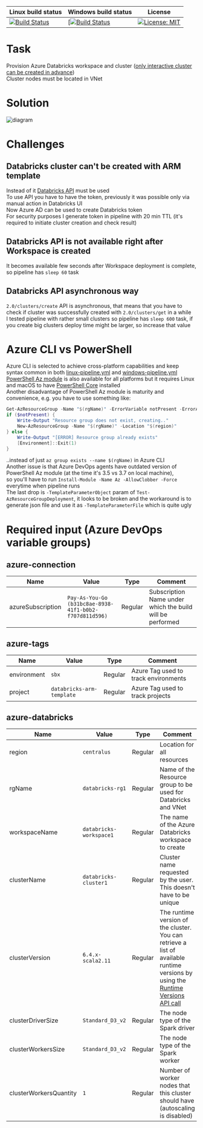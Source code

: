 | Linux build status | Windows build status | License |
| ------------- | ------------- | ------------- |
| [![Build Status](https://dev.azure.com/kagarlickij/azure-databricks-arm/_apis/build/status/azure-databricks-arm-deploy-linux?branchName=master)](https://dev.azure.com/kagarlickij/azure-databricks-arm/_build/latest?definitionId=69&branchName=master) | [[![Build Status](https://dev.azure.com/kagarlickij/azure-databricks-arm/_apis/build/status/azure-databricks-arm-deploy-windows?branchName=master)](https://dev.azure.com/kagarlickij/azure-databricks-arm/_build/latest?definitionId=70&branchName=master) | [![License: MIT](https://img.shields.io/badge/License-MIT-yellow.svg)](LICENSE.md) |

# Task
Provision Azure Databricks workspace and cluster ([only interactive cluster can be created in advance](https://docs.databricks.com/clusters/index.html))  
Cluster nodes must be located in VNet  

# Solution
![diagram](diagram.png)

# Challenges
## Databricks cluster can't be created with ARM template
Instead of it [Databricks API](https://docs.microsoft.com/en-us/azure/databricks/dev-tools/api/latest/clusters#--create) must be used  
To use API you have to have the token, previously it was possible only via manual action in Databricks UI  
Now Azure AD can be used to create Databricks token  
For security purposes I generate token in pipeline with 20 min TTL (it's required to initiate cluster creation and check result)  

## Databricks API is not available right after Workspace is created
It becomes available few seconds after Workspace deployment is complete, so pipeline has `sleep 60` task  

## Databricks API asynchronous way
`2.0/clusters/create` API is asynchronous, that means that you have to check if cluster was successfully created with `2.0/clusters/get` in a while  
I tested pipeline with rather small clusters so pipeline has `sleep 600` task, if you create big clusters deploy time might be larger, so increase that value  

# Azure CLI vs PowerShell
Azure CLI is selected to achieve cross-platform capabilities and keep syntax common in both [linux-pipeline.yml](linux-pipeline.yml) and [windows-pipeline.yml](windows-pipeline.yml)  
[PowerShell Az module](https://docs.microsoft.com/en-us/powershell/azure/new-azureps-module-az?view=azps-3.7.0) is also available for all platforms but it requires Linux and macOS to have [PowerShell Core](https://github.com/PowerShell/PowerShell) installed  
Another disadvantage of PowerShell Az module is maturity and convenience, e.g. you have to use something like:
```powershell
Get-AzResourceGroup -Name "$(rgName)" -ErrorVariable notPresent -ErrorAction SilentlyContinue
if ($notPresent) {
    Write-Output "Resource group does not exist, creating.."
    New-AzResourceGroup -Name "$(rgName)" -Location "$(region)"
} else {
    Write-Output "[ERROR] Resource group already exists"
    [Environment]::Exit(1)
}
```
..instead of just `az group exists --name $(rgName)` in Azure CLI  
Another issue is that Azure DevOps agents have outdated version of PowerShell Az module (at the time it's 3.5 vs 3.7 on local machine),  
so you'll have to run `Install-Module -Name Az -AllowClobber -Force` everytime when pipeline runs  
The last drop is `-TemplateParameterObject` param of `Test-AzResourceGroupDeployment`, it looks to be broken and the workaround is to generate json file and use it as `-TemplateParameterFile` which is quite ugly  

# Required input (Azure DevOps variable groups)
## azure-connection
| Name | Value | Type | Comment |
|--|--|--|--|
| azureSubscription | `Pay-As-You-Go (b31bc8ae-8938-41f1-b0b2-f707d811d596)` | Regular | Subscription Name under which the build will be performed |

## azure-tags
| Name | Value | Type | Comment |
|--|--|--|--|
| environment | `sbx` | Regular | Azure Tag used to track environments |
| project | `databricks-arm-template` | Regular | Azure Tag used to track projects |

## azure-databricks
| Name | Value | Type | Comment |
|--|--|--|--|
| region | `centralus` | Regular | Location for all resources |
| rgName | `databricks-rg1` | Regular | Name of the Resource group to be used for Databricks and VNet |
| workspaceName | `databricks-workspace1` | Regular | The name of the Azure Databricks workspace to create |
| clusterName | `databricks-cluster1` | Regular | Cluster name requested by the user. This doesn't have to be unique |
| clusterVersion | `6.4.x-scala2.11` | Regular | The runtime version of the cluster. You can retrieve a list of available runtime versions by using the [Runtime Versions API call](https://docs.microsoft.com/en-us/azure/databricks/dev-tools/api/latest/clusters#clusterclusterservicelistsparkversions) |
| clusterDriverSize | `Standard_D3_v2` | Regular | The node type of the Spark driver |
| clusterWorkersSize | `Standard_D3_v2` | Regular |The node type of the Spark worker |
| clusterWorkersQuantity | `1` | Regular | Number of worker nodes that this cluster should have (autoscaling is disabled) |
